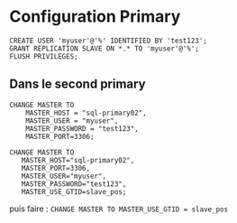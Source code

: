 # Configuration Primary

```
CREATE USER 'myuser'@'%' IDENTIFIED BY 'test123';
GRANT REPLICATION SLAVE ON *.* TO 'myuser'@'%';
FLUSH PRIVILEGES;
```

## Dans le second primary 

```
CHANGE MASTER TO 
    MASTER_HOST = "sql-primary02", 
    MASTER_USER = "myuser", 
    MASTER_PASSWORD = "test123", 
    MASTER_PORT=3306;
```

```
CHANGE MASTER TO
   MASTER_HOST="sql-primary02",
   MASTER_PORT=3306,
   MASTER_USER="myuser",
   MASTER_PASSWORD="test123",
   MASTER_USE_GTID=slave_pos;
```

puis faire : `CHANGE MASTER TO MASTER_USE_GTID = slave_pos`